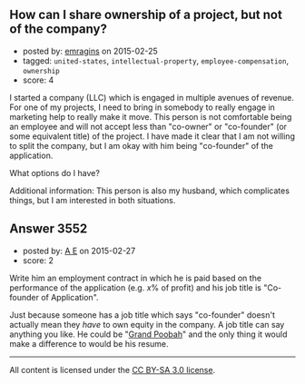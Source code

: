 ## How can I share ownership of a project, but not of the company?

- posted by: [emragins](https://stackexchange.com/users/76553/emragins) on 2015-02-25
- tagged: `united-states`, `intellectual-property`, `employee-compensation`, `ownership`
- score: 4

I started a company (LLC) which is engaged in multiple avenues of revenue.  For one of my projects, I need to bring in somebody to really engage in marketing help to really make it move.  This person is not comfortable being an employee and will not accept less than "co-owner" or "co-founder" (or some equivalent title) of the project.  I have made it clear that I am not willing to split the company, but I am okay with him being "co-founder" of the application.

What options do I have?

Additional information:  This person is also my husband, which complicates things, but I am interested in both situations.


## Answer 3552

- posted by: [A E](https://stackexchange.com/users/5191744/a-e) on 2015-02-27
- score: 2


Write him an employment contract in which he is paid based on the performance of the application (e.g. *x*% of profit) and his job title is "Co-founder of Application".

Just because someone has a job title which says "co-founder" doesn't actually mean they *have* to own equity in the company. A job title can say anything you like. He could be "[Grand Poobah](http://en.wikipedia.org/wiki/Grand_Poobah)" and the only thing it would make a difference to would be his resume.




---

All content is licensed under the [CC BY-SA 3.0 license](https://creativecommons.org/licenses/by-sa/3.0/).

